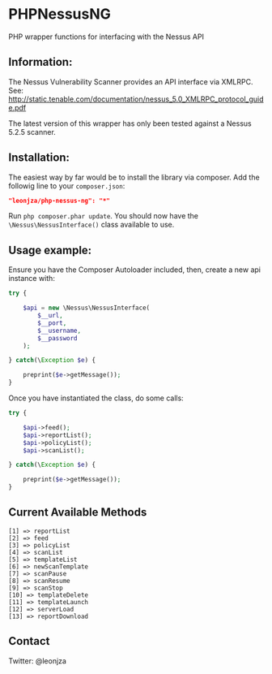 PHPNessusNG
===========

PHP wrapper functions for interfacing with the Nessus API

Information:
-----------
The Nessus Vulnerability Scanner provides an API interface via XMLRPC.
See: http://static.tenable.com/documentation/nessus_5.0_XMLRPC_protocol_guide.pdf

The latest version of this wrapper has only been tested against a Nessus 5.2.5 scanner.

Installation:
------------
The easiest way by far would be to install the library via composer. Add the followig line to your `composer.json`:

```json
"leonjza/php-nessus-ng": "*"
```

Run `php composer.phar update`. You should now have the `\Nessus\NessusInterface()` class available to use.

Usage example:
---------------

Ensure you have the Composer Autoloader included, then, create a new api instance with:

```php
try {

    $api = new \Nessus\NessusInterface(
        $__url,
        $__port,
        $__username,
        $__password
    );

} catch(\Exception $e) {

    preprint($e->getMessage());
}
```

Once you have instantiated the class, do some calls:

```php
try {

    $api->feed();
    $api->reportList();
    $api->policyList();
    $api->scanList();

} catch(\Exception $e) {

    preprint($e->getMessage());
}
```

Current Available Methods
-------------------------

    [1] => reportList
    [2] => feed
    [3] => policyList
    [4] => scanList
    [5] => templateList
    [6] => newScanTemplate
    [7] => scanPause
    [8] => scanResume
    [9] => scanStop
    [10] => templateDelete
    [11] => templateLaunch
    [12] => serverLoad
    [13] => reportDownload

Contact
-------
Twitter: @leonjza
